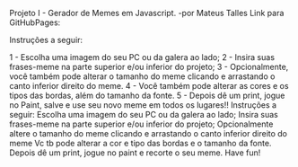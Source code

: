 Projeto I - Gerador de Memes em Javascript.
-por Mateus Talles
Link para GitHubPages: 

Instruções a seguir:

  1 -  Escolha uma imagem do seu PC ou da galera ao lado;
  2 -  Insira suas frases-meme na parte superior e/ou inferior do projeto;
  3 -  Opcionalmente, você também pode alterar o tamanho do meme clicando e arrastando o canto inferior direito do meme.
  4 -  Você também pode alterar as cores e os tipos das bordas, além do tamanho da fonte.
  5 -  Depois dê um print, jogue no Paint, salve e use seu novo meme em todos os lugares!!
  Instruções a seguir:
    Escolha uma imagem do seu PC ou da galera ao lado;
    Insira suas frases-meme na parte superior e/ou inferior do projeto;
    Opcionalmente altere o tamanho do meme clicando e arrastando o canto inferior direito
        do meme
    Vc tb pode alterar a cor e tipo das bordas e o tamanho da fonte.
    Depois dê um print, jogue no paint e recorte o seu meme.
    Have fun!

